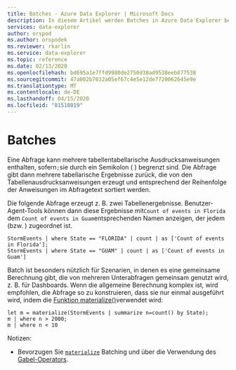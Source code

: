```yaml
---
title: Batches - Azure Data Explorer | Microsoft Docs
description: In diesem Artikel werden Batches in Azure Data Explorer beschrieben.
services: data-explorer
author: orspod
ms.author: orspodek
ms.reviewer: rkarlin
ms.service: data-explorer
ms.topic: reference
ms.date: 02/13/2020
ms.openlocfilehash: bd695a1e7ffd9980de2750d38ad9538eeb877538
ms.sourcegitcommit: 47a002b7032a05ef67c4e5e12de7720062645e9e
ms.translationtype: MT
ms.contentlocale: de-DE
ms.lasthandoff: 04/15/2020
ms.locfileid: "81518019"
---
```

# <a name="batches"></a>Batches

Eine Abfrage kann mehrere tabellentabellarische Ausdrucksanweisungen enthalten, sofern`;`sie durch ein Semikolon ( ) begrenzt sind. Die Abfrage gibt dann mehrere tabellarische Ergebnisse zurück, die von den Tabellenausdrucksanweisungen erzeugt und entsprechend der Reihenfolge der Anweisungen im Abfragetext sortiert werden.

Die folgende Abfrage erzeugt z. B. zwei Tabellenergebnisse. Benutzer-Agent-Tools können dann diese Ergebnisse mit`Count of events in Florida` dem `Count of events in Guam`entsprechenden Namen anzeigen, der jedem (bzw. ) zugeordnet ist.

```kusto
StormEvents | where State == "FLORIDA" | count | as ['Count of events in Florida'];
StormEvents | where State == "GUAM" | count | as ['Count of events in Guam']
```

Batch ist besonders nützlich für Szenarien, in denen es eine gemeinsame Berechnung gibt, die von mehreren Unterabfragen gemeinsam genutzt wird, z. B. für Dashboards. Wenn die allgemeine Berechnung komplex ist, wird empfohlen, die Abfrage so zu konstruieren, dass sie nur einmal ausgeführt wird, indem die [Funktion materialize()](./materializefunction.md)verwendet wird:

```kusto
let m = materialize(StormEvents | summarize n=count() by State);
m | where n > 2000;
m | where n < 10
```

Notizen:
* Bevorzugen Sie [`materialize`](materializefunction.md) Batching und über die Verwendung des [Gabel-Operators](forkoperator.md).